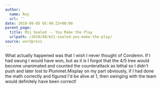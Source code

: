 ```yaml
---
author:
  name: Roy
  url: ''
date: 2010-08-05 05:49:23+00:00
parent_page:
  title: M11 Sealed -- You Make the Play
  urlpath: /2010/08/m11-sealed-you-make-the-play/
source: wordpress
---
```


What actually happened was that I wish I never thought of Condemn. If I had swung I would have won, but as it is I forgot that the 4/5 tree would become unanimated and counted the counterattack as lethal so I didn't push and later lost to Plummet.Misplay on my part obviously, if I had done the math correctly and figured I'd be alive at 1, then swinging with the team would definitely have been correct!